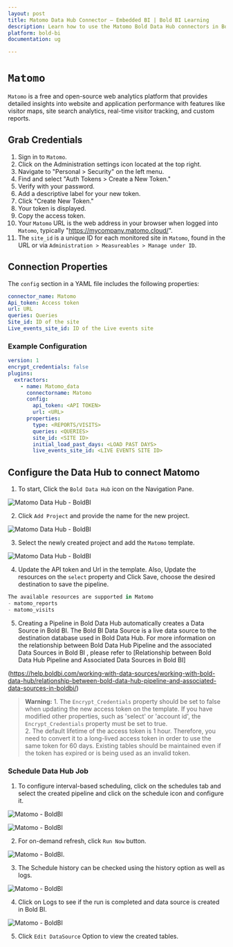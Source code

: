 ```yaml
---
layout: post
title: Matomo Data Hub Connector – Embedded BI | Bold BI Learning
description: Learn how to use the Matomo Bold Data Hub connectors in Bold BI Enterprise Edition. Discover simple steps to integrate data smoothly and make the most of your analytics.
platform: bold-bi
documentation: ug

---
```


# ``Matomo``

``Matomo`` is a free and open-source web analytics platform that provides detailed insights into website and application performance with features like visitor maps, site search analytics, real-time visitor tracking, and custom reports.

## Grab Credentials

1. Sign in to ``Matomo``.
2. Click on the Administration settings icon located at the top right.
3. Navigate to "Personal > Security" on the left menu.
4. Find and select "Auth Tokens > Create a New Token."
5. Verify with your password.
6. Add a descriptive label for your new token.
7. Click "Create New Token."
8. Your token is displayed.
9. Copy the access token.
10. Your ``Matomo`` URL is the web address in your browser when logged into ``Matomo``, typically "https://mycompany.matomo.cloud/".
11. The `site_id` is a unique ID for each monitored site in ``Matomo``, found in the URL or via ``Administration > Measureables > Manage under ID``.

## Connection Properties

The `config` section in a YAML file includes the following properties:

```yaml
connector_name: Matomo
Api_token: Access token
url: URL
queries: Queries
Site_id: ID of the site
Live_events_site_id: ID of the Live events site
```


### Example Configuration

```yaml
version: 1
encrypt_credentials: false
plugins:
  extractors:
    - name: Matomo_data
      connectorname: Matomo
      config:
        api_token: <API TOKEN>
        url: <URL>
      properties:
        type: <REPORTS/VISITS>
        queries: <QUERIES>
        site_id: <SITE ID>
        initial_load_past_days: <LOAD PAST DAYS>
        live_events_site_id: <LIVE EVENTS SITE ID>
```

## Configure the Data Hub to connect Matomo

  1. To start, Click the `Bold Data Hub` icon on the Navigation Pane.

  ![Matomo Data Hub - BoldBI](/static/assets/working-with-etl/images/boldbi_panel.png#max-width=100%)

  2. Click `Add Project` and provide the name for the new project.
  
   ![Matomo Data Hub - BoldBI](/static/assets/working-with-etl/images/addpipeline.png#max-width=100%)
  
  3. Select the newly created project and add the `Matomo` template.

  ![Matomo Data Hub - BoldBI](/static/assets/working-with-etl/images/matomo_addtemplate.png#max-width=100%)
  
  4. Update the API token and Url in the template. Also, Update the resources on the `select` property and Click Save, choose the desired destination to save the pipeline.

```js
The available resources are supported in Matomo 
- matomo_reports 
- matomo_visits
 ```
   5. Creating a Pipeline in Bold Data Hub automatically creates a Data Source in Bold BI. The Bold BI Data Source is a live data source to the destination database used in Bold Data Hub. For more information on the relationship between Bold Data Hub Pipeline and the associated Data Sources in Bold BI , please refer to [Relationship between Bold Data Hub Pipeline and Associated Data Sources in Bold BI]

(https://help.boldbi.com/working-with-data-sources/working-with-bold-data-hub/relationship-between-bold-data-hub-pipeline-and-associated-data-sources-in-boldbi/)

>**Warning:**
    1. The `Encrypt_Credentials` property should be set to false when updating the new access token on the template. If you have modified other properties, such as 'select' or 'account id', the `Encrypt_Credentials` property must be set to true.  
    2. The default lifetime of the access token is 1 hour. Therefore, you need to convert it to a long-lived access token in order to use the same token for 60 days. Existing tables should be maintained even if the token has expired or is being used as an invalid token. 

### Schedule Data Hub Job

1. To configure interval-based scheduling, click on the schedules tab and select the created pipeline and click on the schedule icon and configure it.

![Matomo - BoldBI](/static/assets/working-with-etl/images/schedule_schedules.png#max-width=100%)

![Matomo - BoldBI](/static/assets/working-with-etl/images/schedule_scheduledialog.png#max-width=100%)

2. For on-demand refresh, click `Run Now` button.

![Matomo - BoldBI](/static/assets/working-with-etl/images/schedule_runnow.png#max-width=100%).

3. The Schedule history can be checked using the history option as well as logs.

![Matomo - BoldBI](/static/assets/working-with-etl/images/schedule_history.png#max-width=100%)

4. Click on Logs to see if the run is completed and data source is created in Bold BI. 

![Matomo - BoldBI](/static/assets/working-with-etl/images/pipeline_DsCreated.png#max-width=100%)


5. Click `Edit DataSource` Option to view the created tables.
